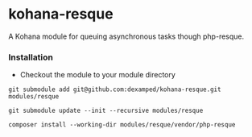 kohana-resque
=============

A Kohana module for queuing asynchronous tasks though php-resque.

### Installation

* Checkout the module to your module directory

`git submodule add git@github.com:dexamped/kohana-resque.git modules/resque`

`git submodule update --init --recursive modules/resque`

`composer install --working-dir modules/resque/vendor/php-resque`

